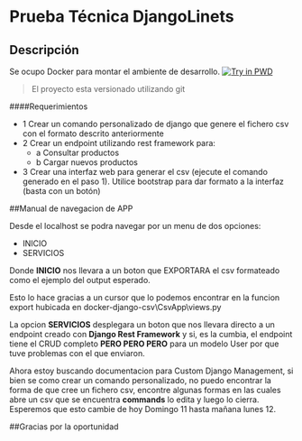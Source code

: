 # Prueba Técnica DjangoLinets
## Descripción
Se ocupo Docker para montar el ambiente de desarrollo.
[![Try in PWD](https://github.com/play-with-docker/stacks/raw/cff22438cb4195ace27f9b15784bbb497047afa7/assets/images/button.png)](http://play-with-docker.com?stack=https://raw.githubusercontent.com/nextcloud/docker/8db861d67f257a3e9ac1790ea06d4e2a7a193a6c/stack.yml)

> El proyecto esta versionado utilizando git


####Requerimientos
                
+ 1 Crear un comando personalizado de django que genere el fichero csv con el formato descrito anteriormente
+ 2 Crear un endpoint utilizando rest framework para:
    + a Consultar productos
    + b Cargar nuevos productos
+ 3 Crear una interfaz web para generar el csv (ejecute el comando generado en el paso 1). Utilice bootstrap para dar formato a la interfaz (basta con un botón)

##Manual de navegacion de APP

Desde el localhost se podra navegar por un menu de dos opciones:

+ INICIO
+ SERVICIOS

Donde **INICIO** nos llevara a un boton que EXPORTARA el csv formateado como el ejemplo del output esperado.

Esto lo hace gracias a un cursor que lo podemos encontrar en la funcion export hubicada en 
docker-django-csv\CsvApp\views.py

La opcion **SERVICIOS** desplegara un boton que nos llevara directo a un endpoint creado con **Django Rest Framework** y si, es la cumbia, el endpoint tiene el CRUD completo **PERO PERO PERO** para un modelo User por que tuve problemas con el que enviaron.

Ahora estoy buscando documentacion para Custom Django Management, si bien se como crear un comando personalizado, no puedo encontrar la forma de que cree un fichero csv, encontre algunas formas en las cuales abre un csv que se encuentra **commands** lo edita y luego lo cierra. Esperemos que esto cambie de hoy Domingo 11 hasta mañana lunes 12.

##Gracias por la oportunidad
